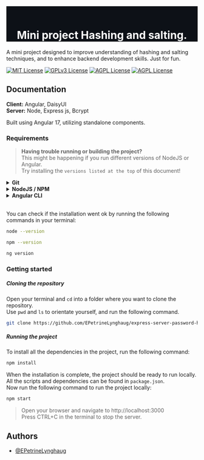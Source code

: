 <div style="text-align: center; background-color: #0D1117; padding-top: 20px;">
  <h1 style="color: #FFFFFF">
    Mini project Hashing and salting.
  </h1>
</div>

A mini project designed to improve understanding of hashing and salting techniques, and to enhance backend development skills. Just for fun.


[![MIT License](https://img.shields.io/badge/Angular-17.0.0-red.svg)](https://angular.io/)
[![GPLv3 License](https://img.shields.io/badge/Node-v21.4.0-green.svg)](https://nodejs.org/en)
[![AGPL License](https://img.shields.io/badge/DaisyUI-4.4.23-magenta.svg)](https://daisyui.com/)
[![AGPL License](https://img.shields.io/badge/TailwindCSS-3.4.0-blue.svg)](https://daisyui.com/)


## Documentation

**Client:** Angular, DaisyUI<br>
**Server:** Node, Express js, Bcrypt

Built using Angular 17, utilizing standalone components.

### Requirements

> <b>Having trouble running or building the project?</b><br>
> This might be happening if you run different versions of NodeJS or Angular.<br>
> Try installing the `versions listed at the top` of this document!

<details>
  <summary style="font-weight: bold">Git</summary>
  Using Git is a must for working on this project, and you should never work on the main branch!<br>
  In this documentation we will use Git in the terminal, use Github Desktop or LazyGit if you prefer.<br>
  Go to https://git-scm.com and follow the installation steps.<br>
  If you don't get access to Git from your default terminal, you can use the Git Bash terminal.
</details>

<details>
  <summary style="font-weight: bold">NodeJS / NPM</summary>
  In order to install the projects dependencies, you will need to install NodeJS.<br>
  Go to https://nodejs.org and download the latest version.<br>
  NPM should be installed along with NodeJS.
</details>

<details>
  <summary style="font-weight: bold">Angular CLI</summary>
  Angular CLI is mainly used for generating components and building the project.<br>
  Go to https://angular.io and follow the installation steps.
</details>

<br>

You can check if the installation went ok by running the following commands in your terminal:

```bash
node --version
```
```bash
npm --version
```
```bash
ng version
```

### Getting started

##### Cloning the repository

Open your terminal and `cd` into a folder where you want to clone the repository.<br>
Use `pwd` and `ls` to orientate yourself, and run the following command.

```bash
git clone https://github.com/EPetrineLynghaug/express-server-password-hashing
```




##### Running the project

To install all the dependencies in the project, run the following command:

```bash
npm install
```

When the installation is complete, the project should be ready to run locally.<br>
All the scripts and dependencies can be found in `package.json`.<br>
Now run the following command to run the project locally:

```bash
npm start
```

> Open your browser and navigate to http://localhost:3000<br>
> Press CTRL+C in the terminal to stop the server.



## Authors

- [@EPetrineLynghaug](https://github.com/EPetrineLynghaug)